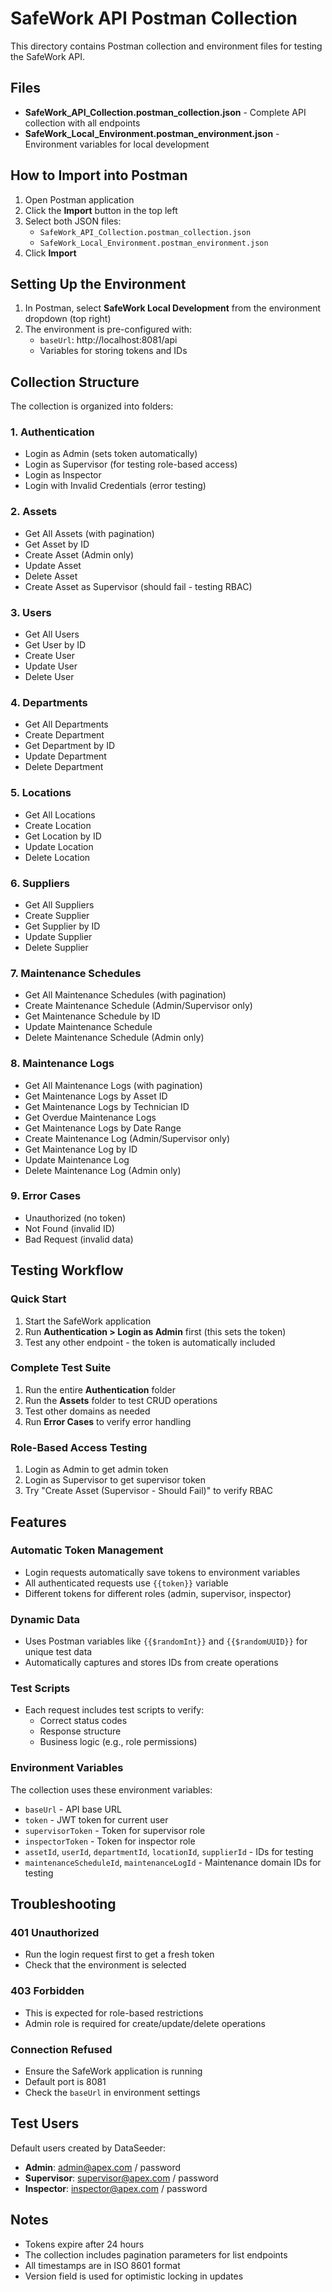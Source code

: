 # SafeWork API Postman Collection

This directory contains Postman collection and environment files for testing the SafeWork API.

## Files

- **SafeWork_API_Collection.postman_collection.json** - Complete API collection with all endpoints
- **SafeWork_Local_Environment.postman_environment.json** - Environment variables for local development

## How to Import into Postman

1. Open Postman application
2. Click the **Import** button in the top left
3. Select both JSON files:
   - `SafeWork_API_Collection.postman_collection.json`
   - `SafeWork_Local_Environment.postman_environment.json`
4. Click **Import**

## Setting Up the Environment

1. In Postman, select **SafeWork Local Development** from the environment dropdown (top right)
2. The environment is pre-configured with:
   - `baseUrl`: http://localhost:8081/api
   - Variables for storing tokens and IDs

## Collection Structure

The collection is organized into folders:

### 1. **Authentication**
- Login as Admin (sets token automatically)
- Login as Supervisor (for testing role-based access)
- Login as Inspector
- Login with Invalid Credentials (error testing)

### 2. **Assets**
- Get All Assets (with pagination)
- Get Asset by ID
- Create Asset (Admin only)
- Update Asset
- Delete Asset
- Create Asset as Supervisor (should fail - testing RBAC)

### 3. **Users**
- Get All Users
- Get User by ID
- Create User
- Update User
- Delete User

### 4. **Departments**
- Get All Departments
- Create Department
- Get Department by ID
- Update Department
- Delete Department

### 5. **Locations**
- Get All Locations
- Create Location
- Get Location by ID
- Update Location
- Delete Location

### 6. **Suppliers**
- Get All Suppliers
- Create Supplier
- Get Supplier by ID
- Update Supplier
- Delete Supplier

### 7. **Maintenance Schedules**
- Get All Maintenance Schedules (with pagination)
- Create Maintenance Schedule (Admin/Supervisor only)
- Get Maintenance Schedule by ID
- Update Maintenance Schedule
- Delete Maintenance Schedule (Admin only)

### 8. **Maintenance Logs**
- Get All Maintenance Logs (with pagination)
- Get Maintenance Logs by Asset ID
- Get Maintenance Logs by Technician ID
- Get Overdue Maintenance Logs
- Get Maintenance Logs by Date Range
- Create Maintenance Log (Admin/Supervisor only)
- Get Maintenance Log by ID
- Update Maintenance Log
- Delete Maintenance Log (Admin only)

### 9. **Error Cases**
- Unauthorized (no token)
- Not Found (invalid ID)
- Bad Request (invalid data)

## Testing Workflow

### Quick Start
1. Start the SafeWork application
2. Run **Authentication > Login as Admin** first (this sets the token)
3. Test any other endpoint - the token is automatically included

### Complete Test Suite
1. Run the entire **Authentication** folder
2. Run the **Assets** folder to test CRUD operations
3. Test other domains as needed
4. Run **Error Cases** to verify error handling

### Role-Based Access Testing
1. Login as Admin to get admin token
2. Login as Supervisor to get supervisor token
3. Try "Create Asset (Supervisor - Should Fail)" to verify RBAC

## Features

### Automatic Token Management
- Login requests automatically save tokens to environment variables
- All authenticated requests use `{{token}}` variable
- Different tokens for different roles (admin, supervisor, inspector)

### Dynamic Data
- Uses Postman variables like `{{$randomInt}}` and `{{$randomUUID}}` for unique test data
- Automatically captures and stores IDs from create operations

### Test Scripts
- Each request includes test scripts to verify:
  - Correct status codes
  - Response structure
  - Business logic (e.g., role permissions)

### Environment Variables
The collection uses these environment variables:
- `baseUrl` - API base URL
- `token` - JWT token for current user
- `supervisorToken` - Token for supervisor role
- `inspectorToken` - Token for inspector role
- `assetId`, `userId`, `departmentId`, `locationId`, `supplierId` - IDs for testing
- `maintenanceScheduleId`, `maintenanceLogId` - Maintenance domain IDs for testing

## Troubleshooting

### 401 Unauthorized
- Run the login request first to get a fresh token
- Check that the environment is selected

### 403 Forbidden
- This is expected for role-based restrictions
- Admin role is required for create/update/delete operations

### Connection Refused
- Ensure the SafeWork application is running
- Default port is 8081
- Check the `baseUrl` in environment settings

## Test Users

Default users created by DataSeeder:
- **Admin**: admin@apex.com / password
- **Supervisor**: supervisor@apex.com / password
- **Inspector**: inspector@apex.com / password

## Notes

- Tokens expire after 24 hours
- The collection includes pagination parameters for list endpoints
- All timestamps are in ISO 8601 format
- Version field is used for optimistic locking in updates